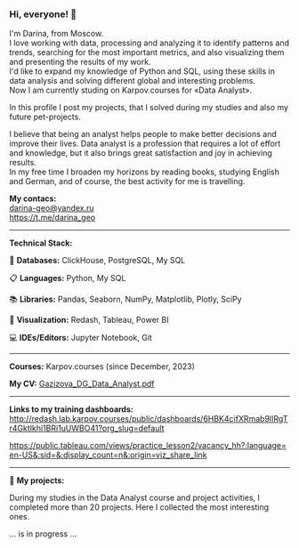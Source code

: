 ### Hi, everyone! 👋

<!--
**darina6688/darina6688** is a ✨ _special_ ✨ repository because its `README.md` (this file) appears on your GitHub profile.
-->


I'm Darina, from Moscow.  
I love working with data, processing and analyzing it to identify patterns and trends, searching for the most important metrics, and also visualizing them and presenting the results of my work.  
I'd like to expand my knowledge of Python and SQL, using these skills in data analysis and solving different global and interesting problems.  
Now I am currently studing on Karpov.courses for «Data Analyst».  

In this profile I post my projects, that I solved during my studies and also my future pet-projects.  

I believe that being an analyst helps people to make better decisions and improve their lives. Data analyst is a profession that requires a lot of effort and knowledge, but it also brings great satisfaction and joy in achieving results.  
In my free time I broaden my horizons by reading books, studying English and German, and of course, the best activity for me is travelling.  

**My contacs:**   
darina-geo@yandex.ru  
https://t.me/darina_geo 
            
__________            

                           
**Technical Stack:**   

💾 **Databases:** ClickHouse, PostgreSQL, My SQL

📋 **Languages:** Python, My SQL

📚 **Libraries:** 
Pandas, Seaborn, NumPy, Matplotlib,  Plotly, SciPy

🎨 **Visualization:** 
Redash, Tableau, Power BI

💻 **IDEs/Editors:** 
Jupyter Notebook, Git
_____________

**Courses:** Karpov.courses (since December, 2023)

**My CV:**   [Gazizova_DG_Data_Analyst.pdf](https://github.com/darina6688/darina6688/files/14881809/Gazizova_DG_Data_Analyst.pdf)

_________

**Links to my training dashboards:**  
http://redash.lab.karpov.courses/public/dashboards/6HBK4cifXRmab9lIRgTr4GktIkhi1BRi1uUWBO41?org_slug=default   

https://public.tableau.com/views/practice_lesson2/vacancy_hh?:language=en-US&:sid=&:display_count=n&:origin=viz_share_link  

________________

📖 **My projects:**  

During my studies in the Data Analyst course and project activities, I completed more than 20 projects. Here I collected the most interesting ones.  

... is in progress ...
